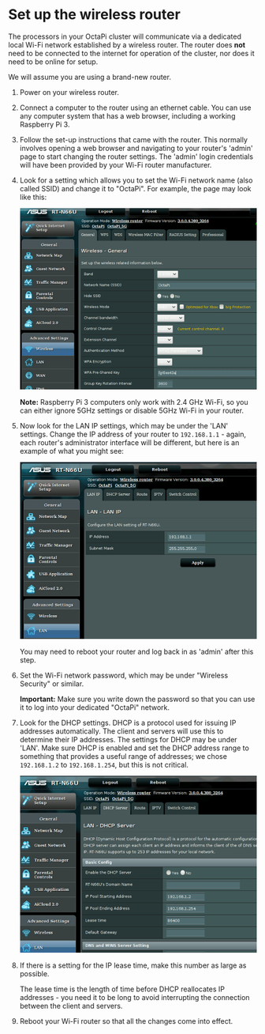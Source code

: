 # Set up the wireless router

The processors in your OctaPi cluster will communicate via a dedicated local Wi-Fi network established by a wireless router. The router does **not** need to be connected to the internet for operation of the cluster, nor does it need to be online for setup.

We will assume you are using a brand-new router.

1. Power on your wireless router.

1. Connect a computer to the router using an ethernet cable. You can use any computer system that has a web browser, including a working Raspberry Pi 3.

1. Follow the set-up instructions that came with the router. This normally involves opening a web browser and navigating to your router's 'admin' page to start changing the router settings. The 'admin' login credentials will have been provided by your Wi-Fi router manufacturer.

1. Look for a setting which allows you to set the Wi-Fi network name (also called SSID) and change it to "OctaPi". For example, the page may look like this:

    ![Set the SSID](images/router-ssid.png)

    **Note:** Raspberry Pi 3 computers only work with 2.4 GHz Wi-Fi, so you can either ignore 5GHz settings or disable 5GHz Wi-Fi in your router.

1. Now look for the LAN IP settings, which may be under the 'LAN' settings. Change the IP address of your router to `192.168.1.1` - again, each router's administrator interface will be different, but here is an example of what you might see:

    ![Set the router's IP address](images/router-lan-ip.png)

    You may need to reboot your router and log back in as 'admin' after this step.

1. Set the Wi-Fi network password, which may be under "Wireless Security" or similar.

    **Important:** Make sure you write down the password so that you can use it to log into your dedicated "OctaPi" network.

1. Look for the DHCP settings. DHCP is a protocol used for issuing IP addresses automatically. The client and servers will use this to determine their IP addresses. The settings for DHCP may be under 'LAN'. Make sure DHCP is enabled and set the DHCP address range to something that provides a useful range of addresses; we chose `192.168.1.2` to `192.168.1.254`, but this is not critical.

    ![Set the DHCP range](images/router-dhcp.png)

1. If there is a setting for the IP lease time, make this number as large as possible.

    The lease time is the length of time before DHCP reallocates IP addresses - you need it to be long to avoid interrupting the connection between the client and servers.

1. Reboot your Wi-Fi router so that all the changes come into effect.

